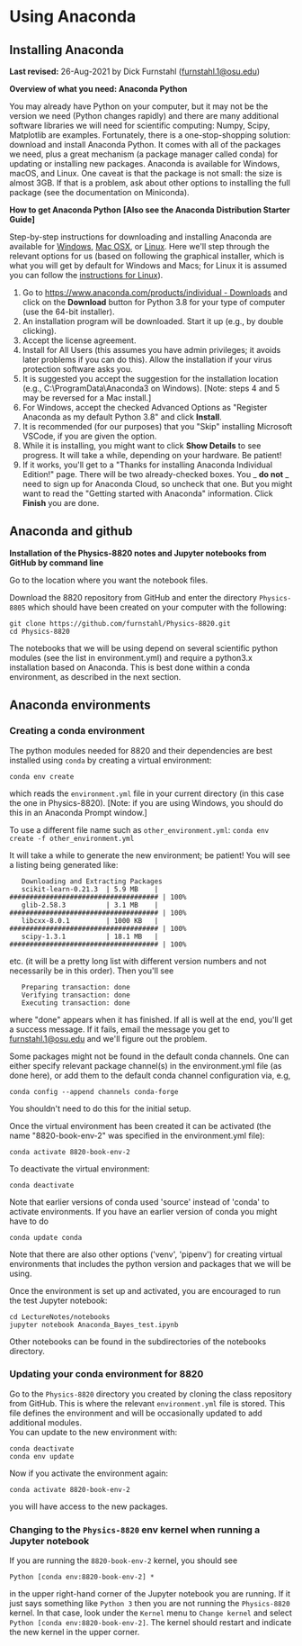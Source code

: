 # Using Anaconda

## Installing Anaconda

**Last revised:** 26-Aug-2021 by Dick Furnstahl (furnstahl.1@osu.edu)

**Overview of what you need: Anaconda Python**

You may already have Python on your computer, but it may not be the version we need (Python changes rapidly) and there are many additional software libraries we will need for scientific computing: Numpy, Scipy, Matplotlib are examples. Fortunately, there is a one-stop-shopping solution: download and install Anaconda Python. It comes with all of the packages we need, plus a great mechanism (a package manager called conda) for updating or installing new packages. Anaconda is available for Windows, macOS, and Linux. One caveat is that the package is not small: the size is almost 3GB. If that is a problem, ask about other options to installing the full package (see the documentation on Miniconda).

**How to get Anaconda Python** **[Also see the Anaconda Distribution Starter Guide]**

Step-by-step instructions for downloading and installing Anaconda are available for [Windows](http://docs.anaconda.com/anaconda/install/windows/), [Mac OSX](http://docs.anaconda.com/anaconda/install/mac-os/), or [Linux](http://docs.anaconda.com/anaconda/install/linux/). Here we&#39;ll step through the relevant options for us (based on following the graphical installer, which is what you will get by default for Windows and Macs; for Linux it is assumed you can follow the [instructions for Linux](http://docs.anaconda.com/anaconda/install/linux/)).

1. Go to [https://www.anaconda.com/products/individual - Downloads](https://www.anaconda.com/products/individual#Downloads) and click on the **Download** button for Python 3.8 for your type of computer (use the 64-bit installer).
2. An installation program will be downloaded. Start it up (e.g., by double clicking).
3. Accept the license agreement.
4. Install for All Users (this assumes you have admin privileges; it avoids later problems if you can do this). Allow the installation if your virus protection software asks you.
5. It is suggested you accept the suggestion for the installation location (e.g., C:\ProgramData\Anaconda3 on Windows). [Note: steps 4 and 5 may be reversed for a Mac install.]
6. For Windows, accept the checked Advanced Options as &quot;Register Anaconda as my default Python 3.8&quot; and click **Install**.
7. It is recommended (for our purposes) that you &quot;Skip&quot; installing Microsoft VSCode, if you are given the option.
8. While it is installing, you might want to click **Show Details** to see progress. It will take a while, depending on your hardware. Be patient!
9. If it works, you&#39;ll get to a &quot;Thanks for installing Anaconda Individual Edition!&quot; page. There will be two already-checked boxes. You _ **do not** _ need to sign up for Anaconda Cloud, so uncheck that one. But you might want to read the &quot;Getting started with Anaconda&quot; information. Click **Finish** you are done.

## Anaconda and github

**Installation of the Physics-8820 notes and Jupyter notebooks from GitHub by command line**

Go to the location where you want the notebook files. 

Download the 8820 repository from GitHub and enter the directory `Physics-8805` which should have been created on your computer with the following:

```
git clone https://github.com/furnstahl/Physics-8820.git
cd Physics-8820
```

The notebooks that we will be using depend on several scientific python modules (see the list in environment.yml) and require a python3.x installation based on Anaconda. This is best done within a conda environment, as described in the next section.


## Anaconda environments

### Creating a conda environment

The python modules needed for 8820 and their dependencies are best installed using ``conda`` by creating
a virtual environment:

	conda env create

which reads the `environment.yml` file in your current directory (in this case the one in Physics-8820). [Note: if you are using Windows, you should do this in an Anaconda Prompt window.]

To use a different file name such as `other_environment.yml`: `conda env create -f other_environment.yml`

It will take a while to generate the new environment; be patient!  You will see a listing being generated like:
        
       Downloading and Extracting Packages
       scikit-learn-0.21.3  | 5.9 MB    | ##################################### | 100% 
       glib-2.58.3          | 3.1 MB    | ##################################### | 100% 
       libcxx-8.0.1         | 1000 KB   | ##################################### | 100% 
       scipy-1.3.1          | 18.1 MB   | ##################################### | 100% 
etc. (it will be a pretty long list with different version numbers and not necessarily be in this order).  Then you'll see

       Preparing transaction: done
       Verifying transaction: done
       Executing transaction: done 
where "done" appears when it has finished.  If all is well at the end, you'll get a success message.  If it fails, email the message you get to furnstahl.1@osu.edu and we'll figure out the problem.

Some packages might not be found in the default conda channels. One
can either specify relevant package channel(s) in the environment.yml
file (as done here), or add them to the default conda channel configuration via, e.g,

	conda config --append channels conda-forge

You shouldn't need to do this for the initial setup.

Once the virtual environment has been created it can be activated (the name "8820-book-env-2" was specified in the environment.yml file):

    conda activate 8820-book-env-2

To deactivate the virtual environment:

    conda deactivate

Note that earlier versions of conda used 'source' instead of 'conda'
to activate environments. If you have an earlier version of conda you
might have to do

    conda update conda

Note that there are also other options ('venv', 'pipenv') for creating virtual
environments that includes the python version and packages that we will be using.

Once the environment is set up and activated, you are encouraged to run the test Jupyter notebook:

    cd LectureNotes/notebooks
    jupyter notebook Anaconda_Bayes_test.ipynb

Other notebooks can be found in the subdirectories of the notebooks directory.

### Updating your conda environment for 8820

Go to the `Physics-8820` directory you created by cloning the class repository from GitHub.  This is where the relevant `environment.yml` file is stored.  This file defines the environment and will be occasionally updated to add additional modules.  
You can update to the new environment with:

    conda deactivate
    conda env update 
    
Now if you activate the environment again:

    conda activate 8820-book-env-2

you will have access to the new packages.

### Changing to the `Physics-8820` env kernel when running a Jupyter notebook

If you are running the `8820-book-env-2` kernel, you should see

    Python [conda env:8820-book-env-2] *

in the upper right-hand corner of the Jupyter notebook you are running.  If it just says something like `Python 3` then you are not running the `Physics-8820` kernel.  In that case, look under the `Kernel` menu to `Change kernel` and select `Python [conda env:8820-book-env-2]`.  The kernel should restart and indicate the new kernel in the upper corner.
